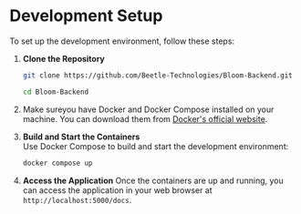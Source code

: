 # Development Setup

To set up the development environment, follow these steps:

1. **Clone the Repository**  

   ```bash
   git clone https://github.com/Beetle-Technologies/Bloom-Backend.git

   cd Bloom-Backend
   ```

2. Make sureyou have Docker and Docker Compose installed on your machine. You can download them from [Docker's official website](https://www.docker.com/get-started).


3. **Build and Start the Containers**  
   Use Docker Compose to build and start the development environment:

   ```bash
   docker compose up
   ```

4. **Access the Application**
    Once the containers are up and running, you can access the application in your web browser at `http://localhost:5000/docs`.
